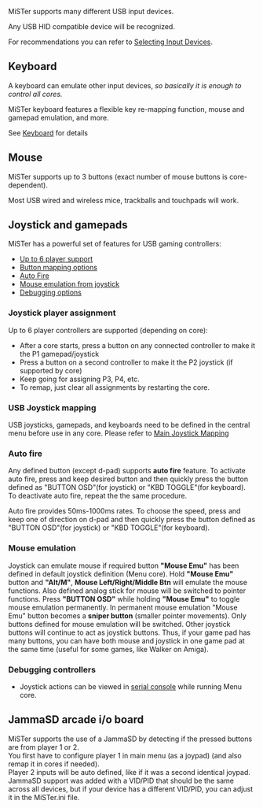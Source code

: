 MiSTer supports many different USB input devices. 

Any USB HID compatible device will be recognized.

For recommendations you can refer to [Selecting Input Devices](Selecting-Input-Devices).



## Keyboard
A keyboard can emulate other input devices, _so basically it is enough to control all cores._

MiSTer keyboard features a flexible key re-mapping function, mouse and gamepad emulation, and more. 

See [Keyboard](Keyboard) for details

## Mouse
MiSTer supports up to 3 buttons (exact number of mouse buttons is core-dependent).

Most USB wired and wireless mice, trackballs and touchpads will work. 

## Joystick and gamepads

MiSTer has a powerful set of features for USB gaming controllers:

* [Up to 6 player support](#joystick-player-assignment)
* [Button mapping options](#usb-joystick-mapping)
* [Auto Fire](#auto-fire)
* [Mouse emulation from joystick](#mouseemu)
* [Debugging options](#debugging-controllers)


### Joystick player assignment
Up to 6 player controllers are supported (depending on core):
* After a core starts, press a button on any connected controller to make it the P1 gamepad/joystick
* Press a button on a second controller to make it the P2 joystick (if supported by core)
* Keep going for assigning P3, P4, etc.
* To remap, just clear all assignments by restarting the core.

### USB Joystick mapping
USB joysticks, gamepads, and keyboards need to be defined in the central menu before use in any core.
Please refer to [Main Joystick Mapping](Main-Joystick-Mapping)

### Auto fire
Any defined button (except d-pad) supports **auto fire** feature. To activate auto fire, press and keep desired button and then quickly press the button defined as "BUTTON OSD"(for joystick) or "KBD TOGGLE"(for keyboard). To deactivate auto fire, repeat the the same procedure.

Auto fire provides 50ms-1000ms rates. To choose the speed, press and keep one of direction on d-pad and then quickly press the button defined as "BUTTON OSD"(for joystick) or "KBD TOGGLE"(for keyboard).

### Mouse emulation
Joystick can emulate mouse if required button **"Mouse Emu"** has been defined in default joystick definition (Menu core).
Hold **"Mouse Emu"** button and **"Alt/M"**, **Mouse Left/Right/Middle Btn** will emulate the mouse functions. Also defined analog stick for mouse will be switched to pointer functions. Press **"BUTTON OSD"** while holding **"Mouse Emu"** to toggle mouse emulation permanently. In permanent mouse emulation "Mouse Emu" button becomes a **sniper button** (smaller pointer movements). Only buttons defined for mouse emulation will be switched. Other joystick buttons will continue to act as joystick buttons. Thus, if your game pad has many buttons, you can have both mouse and joystick in one game pad at the same time (useful for some games, like Walker on Amiga).

### Debugging controllers
* Joystick actions can be viewed in [serial console](Console-connection) while running Menu core.



## JammaSD arcade i/o board

MiSTer supports the use of a JammaSD by detecting if the pressed buttons are from player 1 or 2.  
You first have to configure player 1 in main menu (as a joypad) (and also remap it in cores if needed).  
Player 2 inputs will be auto defined, like if it was a second identical joypad.  
JammaSD support was added with a VID/PID that should be the same across all devices, but if your device has a different VID/PID, you can adjust it in the MiSTer.ini file.  
